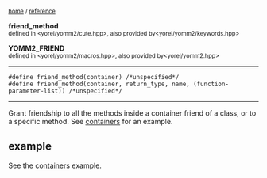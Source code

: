 <sub> [home](/README.md) / [reference](/reference/README.md) </sub>

**friend_method**<br>
<sub>defined in <yorel/yomm2/cute.hpp>, also provided by<yorel/yomm2/keywords.hpp></sub>

**YOMM2_FRIEND**<br>
<sub>defined in <yorel/yomm2/macros.hpp>, also provided by<yorel/yomm2.hpp></sub>

---
```
#define friend_method(container) /*unspecified*/
#define friend_method(container, return_type, name, (function-parameter-list)) /*unspecified*/
```
---
Grant friendship to all the methods inside a container friend of a class, or to
a specific method. See [containers](examples/containers) for an example.

## example
See the [containers](../examples/containers) example.
